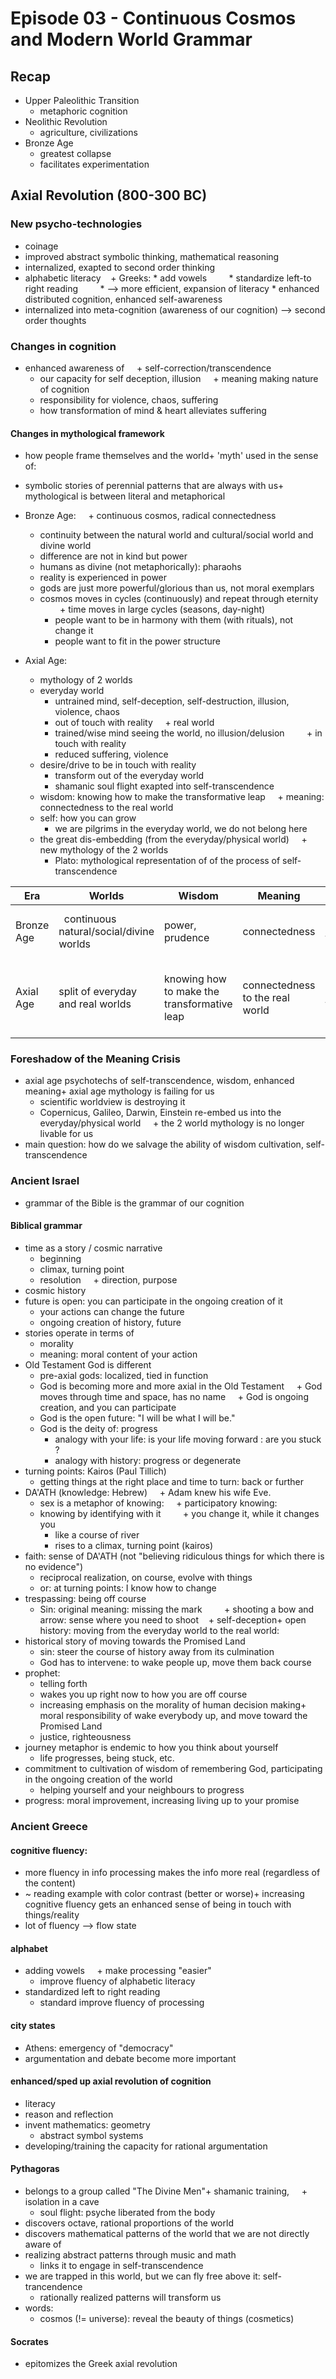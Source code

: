 # Episode 03 - Continuous Cosmos and Modern World Grammar
## Recap
+ Upper Paleolithic Transition
    + metaphoric cognition
+ Neolithic Revolution
    + agriculture, civilizations
+ Bronze Age
    + greatest collapse
    + facilitates experimentation

## Axial Revolution (800-300 BC)

### New psycho-technologies

+ coinage
+ improved abstract symbolic thinking, mathematical reasoning
+ internalized, exapted to second order thinking
+ alphabetic literacy
    + Greeks:
        * add vowels
        * standardize left-to right reading
        * --> more efficient, expansion of literacy
        * enhanced distributed cognition, enhanced self-awareness
+ internalized into meta-cognition (awareness of our cognition) --> second order thoughts
    
### Changes in cognition

+ enhanced awareness of 
    + self-correction/transcendence
    + our capacity for self deception, illusion
    + meaning making nature of cognition
    + responsibility for violence, chaos, suffering
    + how transformation of mind & heart alleviates suffering
    
#### Changes in mythological framework

+ how people frame themselves and the world+ 'myth' used in the sense of:
+ symbolic stories of perennial patterns that are always with us+ mythological is between literal and metaphorical

+ Bronze Age: 
    + continuous cosmos, radical connectedness
    + continuity between the natural world and cultural/social world and divine world
    + difference are not in kind but power
    + humans as divine (not metaphorically): pharaohs
    + reality is experienced in power
    + gods are just more powerful/glorious than us, not moral exemplars
    + cosmos moves in cycles (continuously) and repeat through eternity
        + time moves in large cycles (seasons, day-night)
        + people want to be in harmony with them (with rituals), not change it
        + people want to fit in the power structure
        
+ Axial Age:
    + mythology of 2 worlds
    + everyday world
        + untrained mind, self-deception, self-destruction, illusion, violence, chaos
        + out of touch with reality
    + real world
        + trained/wise mind seeing the world, no illusion/delusion
        + in touch with reality
        + reduced suffering, violence
    + desire/drive to be in touch with reality
        + transform out of the everyday world
        + shamanic soul flight exapted into self-transcendence
    + wisdom: knowing how to make the transformative leap
    + meaning: connectedness to the real world
    + self: how you can grow
        + we are pilgrims in the everyday world, we do not belong here
    + the great dis-embedding (from the everyday/physical world)
    + new mythology of the 2 worlds
        + Plato: mythological representation of of the process of self-transcendence

Era | Worlds | Wisdom | Meaning | Self | Time | God(s)
--- | --- | --- | --- | --- | --- | ---
Bronze Age |  continuous natural/social/divine worlds | power, prudence | connectedness | how you fit in | cyclic | bound in place and function
Axial Age | split of everyday and real worlds | knowing how to make the transformative leap | connectedness to the real world | how you can self-transform, grow | direction, purpose, narrative | beyond time and space, ongoing creation

### Foreshadow of the Meaning Crisis

+ axial age psychotechs of self-transcendence, wisdom, enhanced meaning+ axial age mythology is failing for us    
    + scientific worldview is destroying it
    + Copernicus, Galileo, Darwin, Einstein re-embed us into the everyday/physical world
    + the 2 world mythology is no longer livable for us
+ main question: how do we salvage the ability of wisdom cultivation, self-transcendence
    
### Ancient Israel

+ grammar of the Bible is the grammar of our cognition

#### Biblical grammar

+ time as a story / cosmic narrative
    + beginning
    + climax, turning point
    + resolution
    + direction, purpose
+ cosmic history
+ future is open: you can participate in the ongoing creation of it
    + your actions can change the future
    + ongoing creation of history, future
+ stories operate in terms of
    + morality
    + meaning: moral content of your action
+ Old Testament God is different
    + pre-axial gods: localized, tied in function
    + God is becoming more and more axial in the Old Testament
    + God moves through time and space, has no name
    + God is ongoing creation, and you can participate
    + God is the open future: "I will be what I will be." 
    + God is the deity of: progress
        + analogy with your life: is your life moving forward : are you stuck ?
        + analogy with history: progress or degenerate
+ turning points: Kairos (Paul Tillich)
    + getting things at the right place and time to turn: back or further
+ DA'ATH (knowledge: Hebrew)
    + Adam knew his wife Eve.
    + sex is a metaphor of knowing: 
    + participatory knowing:
    + knowing by identifying with it
        + you change it, while it changes you
        + like a course of river
        + rises to a climax, turning point (kairos)
+ faith: sense of DA'ATH (not "believing ridiculous things for which there is no evidence")
    + reciprocal realization, on course, evolve with things
    + or: at turning points: I know how to change
+ trespassing: being off course
    + Sin: original meaning: missing the mark
        + shooting a bow and arrow: sense where you need to shoot    + self-deception+ open history: moving from the everyday world to the real world:
+ historical story of moving towards the Promised Land
    + sin: steer the course of history away from its culmination
    + God has to intervene: to wake people up, move them back course
+ prophet:
    + telling forth
    + wakes you up right now to how you are off course
    + increasing emphasis on the morality of human decision making+ moral responsibility of wake everybody up, and move toward the Promised Land
    + justice, righteousness
+ journey metaphor is endemic to how you think about yourself
    + life progresses, being stuck, etc.
+ commitment to cultivation of wisdom of remembering God, participating in the ongoing creation of the world    
    + helping yourself and your neighbours to progress
+ progress: moral improvement, increasing living up to your promise
    
### Ancient Greece

#### cognitive fluency:

+ more fluency in info processing makes the info more real (regardless of the content)
+ ~ reading example with color contrast (better or worse)+ increasing cognitive fluency gets an enhanced sense of being in touch with things/reality
+ lot of fluency --> flow state

#### alphabet

+ adding vowels
    + make processing "easier"
    + improve fluency of alphabetic literacy
+ standardized left to right reading
    + standard improve fluency of processing
    
#### city states

+ Athens: emergency of "democracy"
+ argumentation and debate become more important

#### enhanced/sped up axial revolution of cognition

+ literacy
+ reason and reflection
+ invent mathematics: geometry
    + abstract symbol systems
+ developing/training the capacity for rational argumentation

#### Pythagoras
+ belongs to a group called "The Divine Men"+ shamanic training, 
    + isolation in a cave
    + soul flight: psyche liberated from the body
+ discovers octave, rational proportions of the world
+ discovers mathematical patterns of the world that we are not directly aware of
+ realizing abstract patterns through music and math
    + links it to engage in self-transcendence
+ we are trapped in this world, but we can fly free above it: self-trancendence
    + rationally realized patterns will transform us
+ words:
    + cosmos (!= universe): reveal the beauty of things (cosmetics)
    
#### Socrates

+ epitomizes the Greek axial revolution
